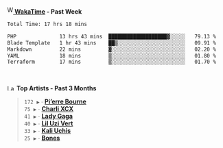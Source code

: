 <img src="https://github.com/dxnter/dxnter/assets/17434202/67b21fa4-d36d-46f9-9dec-f23d976b00ef" alt="WakaTime Logo" width="14" height="18"/><a href="https://wakatime.com/@dxnter" target="_blank"><strong> WakaTime</strong></a><strong> - Past Week</strong>

<!--START_SECTION:waka-->

```txt
Total Time: 17 hrs 18 mins

PHP              13 hrs 43 mins  ███████████████████▓░░░░░   79.13 %
Blade Template   1 hr 43 mins    ██▒░░░░░░░░░░░░░░░░░░░░░░   09.91 %
Markdown         22 mins         ▓░░░░░░░░░░░░░░░░░░░░░░░░   02.20 %
YAML             18 mins         ▒░░░░░░░░░░░░░░░░░░░░░░░░   01.80 %
Terraform        17 mins         ▒░░░░░░░░░░░░░░░░░░░░░░░░   01.70 %
```

<!--END_SECTION:waka-->

<br/>

<!--START_LASTFM_ARTISTS:{"period": "3month", "rows": 6}-->
<a href="https://last.fm" target="_blank"><img src="https://user-images.githubusercontent.com/17434202/215290617-e793598d-d7c9-428f-9975-156db1ba89cc.svg" alt="Last.fm Logo" width="18" height="13"/></a> **Top Artists - Past 3 Months**

> `172 ▶️` ∙ **[Pi’erre Bourne](https://www.last.fm/music/Pi%E2%80%99erre+Bourne)**<br/>
> `75 ▶️` ∙ **[Charli XCX](https://www.last.fm/music/Charli+XCX)**<br/>
> `41 ▶️` ∙ **[Lady Gaga](https://www.last.fm/music/Lady+Gaga)**<br/>
> `40 ▶️` ∙ **[Lil Uzi Vert](https://www.last.fm/music/Lil+Uzi+Vert)**<br/>
> `33 ▶️` ∙ **[Kali Uchis](https://www.last.fm/music/Kali+Uchis)**<br/>
> `25 ▶️` ∙ **[Bones](https://www.last.fm/music/Bones)**<br/>
<!--END_LASTFM_ARTISTS-->
